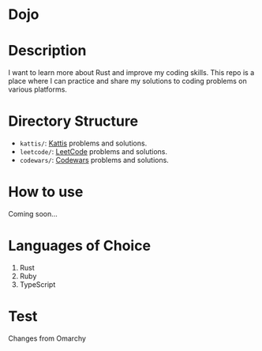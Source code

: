 # Dojo

# Description

I want to learn more about Rust and improve my coding skills. This repo is a place where I can practice and share my solutions to coding problems on various platforms.

# Directory Structure

- `kattis/`: [Kattis](https://open.kattis.com/) problems and solutions.
- `leetcode/`: [LeetCode](https://leetcode.com/) problems and solutions.
- `codewars/`: [Codewars](https://www.codewars.com/) problems and solutions.

# How to use

Coming soon...

# Languages of Choice

1. Rust
2. Ruby
3. TypeScript

# Test
Changes from Omarchy
